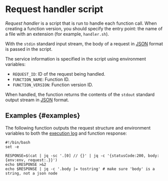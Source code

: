 # Request handler script

_Request handler_ is a script that is run to handle each function call. When creating a function version, you should specify the entry point: the name of a file with an extension (for example, `handler.sh`).

With the `stdin` standard input stream, the body of a request in [JSON](../../concepts/function-invoke.md#--request) format is passed in the script.

The service information is specified in the script using environment variables:

* `REQUEST_ID`: ID of the request being handled.
* `FUNCTION_NAME`: Function ID.
* `FUNCTION_VERSION`: Function version ID.

When handled, the function returns the contents of the `stdout` standard output stream in [JSON](../../concepts/function-invoke.md#--response) format.

## Examples {#examples}

The following function outputs the request structure and environment variables to both the [execution log](logging.md) and function response:

```shell script
#!/bin/bash
set -e

RESPONSE=$(cat | jq -sc '.[0] // {}' | jq -c '{statusCode:200, body:{env:env, request:.}}')
echo $RESPONSE >&2
echo $RESPONSE | jq -c '.body |= tostring' # make sure 'body' is a string, not a json node
```

